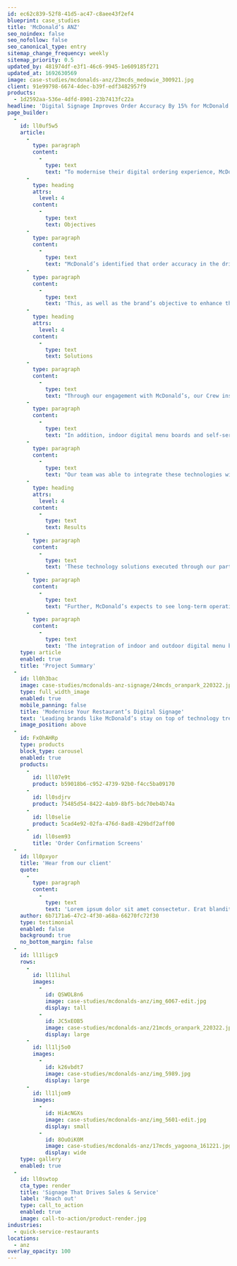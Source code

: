 ```yaml
---
id: ec62c839-52f8-41d5-ac47-c8aee43f2ef4
blueprint: case_studies
title: 'McDonald’s ANZ'
seo_noindex: false
seo_nofollow: false
seo_canonical_type: entry
sitemap_change_frequency: weekly
sitemap_priority: 0.5
updated_by: 481974df-e3f1-46c6-9945-1e609185f271
updated_at: 1692630569
image: case-studies/mcdonalds-anz/23mcds_medowie_300921.jpg
client: 91e99798-6674-4dec-b39f-edf3482957f9
products:
  - 1d2592aa-536e-4dfd-8901-23b7413fc22a
headline: 'Digital Signage Improves Order Accuracy By 15% for McDonald’s ANZ'
page_builder:
  -
    id: ll0uf5w5
    article:
      -
        type: paragraph
        content:
          -
            type: text
            text: "To modernise their digital ordering experience, McDonald's ANZ transitioned from static to both, indoor and outdoor digital menu boards, in addition to implementing the introduction of self-serve kiosks.\_"
      -
        type: heading
        attrs:
          level: 4
        content:
          -
            type: text
            text: Objectives
      -
        type: paragraph
        content:
          -
            type: text
            text: "McDonald’s identified that order accuracy in the drive thru was lower than desired, which slowed down the speed of service and impacted the overall drive thru experience.\_\_"
      -
        type: paragraph
        content:
          -
            type: text
            text: 'This, as well as the brand’s objective to enhance the customer experience, and leverage new technology, led the fast food leader to move away from their formerly static signage and implement more modern, relevant digital solutions.'
      -
        type: heading
        attrs:
          level: 4
        content:
          -
            type: text
            text: Solutions
      -
        type: paragraph
        content:
          -
            type: text
            text: "Through our engagement with McDonald’s, our Crew installed outdoor digital menu boards and order confirmation screens at more than 800+ locations as part of the brand’s “ask, ask, tell” initiative, which sought to improve their customer experience. The order confirmation units played a particularly helpful role in presenting customers with their orders at a second point in the drive thru lane, resulting in a higher degree of accuracy.\_"
      -
        type: paragraph
        content:
          -
            type: text
            text: "In addition, indoor digital menu boards and self-serve kiosks were introduced at more than 1,000+ of the brand’s retail storefronts.\_"
      -
        type: paragraph
        content:
          -
            type: text
            text: "Our team was able to integrate these technologies with McDonald’s existing point-of-sale system, as well as deploy a suggestion engine that presented customers with additional items that would complement their orders.\_"
      -
        type: heading
        attrs:
          level: 4
        content:
          -
            type: text
            text: Results
      -
        type: paragraph
        content:
          -
            type: text
            text: 'These technology solutions executed through our partnership with McDonald’s drove an uplift in the brand’s drive thru sales, whilst improving order accuracy by 15%.'
      -
        type: paragraph
        content:
          -
            type: text
            text: "Further, McDonald’s expects to see long-term operational improvements and cost-savings, thanks to efficiencies built into their new technology.\_"
      -
        type: paragraph
        content:
          -
            type: text
            text: 'The integration of indoor and outdoor digital menu board solutions with their existing point-of-sale system enabled McDonald’s to make real-time pricing changes and roll out a national pricing structure. Simplifying content updates has also allowed the brand’s campaign cycles to increase, which provided a positive return on sales.'
    type: article
    enabled: true
    title: 'Project Summary'
  -
    id: ll0h3bac
    image: case-studies/mcdonalds-anz-signage/24mcds_oranpark_220322.jpg
    type: full_width_image
    enabled: true
    mobile_panning: false
    title: 'Modernise Your Restaurant’s Digital Signage'
    text: 'Leading brands like McDonald’s stay on top of technology trends by modernising static signage with dynamic, engaging digital solutions – and you can too. Get in touch if you’d like us to help solve your specific signage challenges and drive the greatest ROI for your brand.'
    image_position: above
  -
    id: FxOhAHRp
    type: products
    block_type: carousel
    enabled: true
    products:
      -
        id: lll07e9t
        product: b59018b6-c952-4739-92b0-f4cc5ba09170
      -
        id: ll0sdjrv
        product: 75485d54-8422-4ab9-8bf5-bdc70eb4b74a
      -
        id: ll0selie
        product: 5cad4e92-02fa-476d-8ad8-429bdf2aff00
      -
        id: ll0sem93
        title: 'Order Confirmation Screens'
  -
    id: ll0pxyor
    title: 'Hear from our client'
    quote:
      -
        type: paragraph
        content:
          -
            type: text
            text: 'Lorem ipsum dolor sit amet consectetur. Erat blandit ultricies pharetra semper eget consequat. Sollicitudin id neque quam sed diam. Amet tortor cursus amet ullamcorper et massa consequat ornare vulputate. Sit quis venenatis tempor est mi adipiscing nec. Aliquam vel sit interdum ut cursus et sit lacus nunc.'
    author: 6b7171a6-47c2-4f30-a68a-66270fc72f30
    type: testimonial
    enabled: false
    background: true
    no_bottom_margin: false
  -
    id: ll1ligc9
    rows:
      -
        id: ll1lihul
        images:
          -
            id: QSWOL8n6
            image: case-studies/mcdonalds-anz/img_6067-edit.jpg
            display: tall
          -
            id: JC5xEOB5
            image: case-studies/mcdonalds-anz/21mcds_oranpark_220322.jpg
            display: large
      -
        id: ll1lj5o0
        images:
          -
            id: k26vbdt7
            image: case-studies/mcdonalds-anz/img_5989.jpg
            display: large
      -
        id: ll1ljom9
        images:
          -
            id: HiAcNGXs
            image: case-studies/mcdonalds-anz/img_5601-edit.jpg
            display: small
          -
            id: 8OuOiK0M
            image: case-studies/mcdonalds-anz/17mcds_yagoona_161221.jpg
            display: wide
    type: gallery
    enabled: true
  -
    id: ll0swtop
    cta_type: render
    title: 'Signage That Drives Sales & Service'
    label: 'Reach out'
    type: call_to_action
    enabled: true
    image: call-to-action/product-render.jpg
industries:
  - quick-service-restaurants
locations:
  - anz
overlay_opacity: 100
---
```

